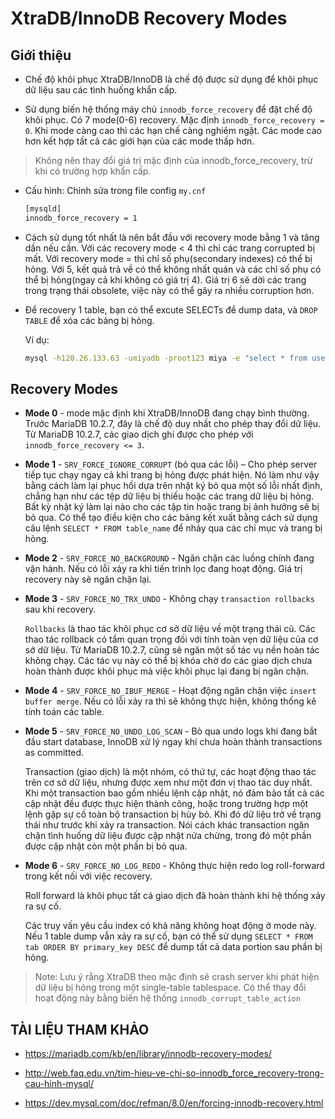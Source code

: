 # XtraDB/InnoDB Recovery Modes

## Giới thiệu

- Chế độ khôi phục XtraDB/InnoDB là chế độ được sử dụng để khôi phục dữ liệu sau các tình huống khẩn cấp. 

- Sử dụng biến hệ thống máy chủ `innodb_force_recovery` để đặt chế độ khôi phục. Có 7 mode(0-6) recovery. Mặc định `innodb_force_recovery = 0`. Khi mode càng cao thì các hạn chế càng nghiêm ngặt. Các mode cao hơn kết hợp tất cả các giới hạn của các mode thấp hơn.

> Không nên thay đổi giá trị mặc định của innodb_force_recovery, trừ khi có trường hợp khẩn cấp.

- Cấu hình: Chỉnh sửa trong file config `my.cnf`

  ```sh
  [mysqld]
  innodb_force_recovery = 1
  ```

- Cách sử dụng tốt nhất là nên bắt đầu với recovery mode bằng 1 và tăng dần nếu cần. Với các recovery mode < 4 thì chỉ các trang corrupted bị mất. Với recovery mode = thì chỉ số phụ(secondary indexes) có thể bị hỏng. Với 5, kết quả trả về có thể không nhất quán và các chỉ số phụ có thể bị hỏng(ngay cả khi không có giá trị 4). Giá trị 6 sẽ dời các trang trong trạng thái obsolete, việc này có thể gây ra nhiều corruption hơn.

- Để recovery 1 table, bạn có thể excute SELECTs để dump data, và `DROP TABLE` để xóa các bảng bị hỏng.

  Ví dụ:  

  ```sh
  mysql -h120.26.133.63 -umiyadb -proot123 miya -e "select * from user where id=1" > mydumpfile.txt
  ```

## Recovery Modes  

- **Mode 0** - mode mặc định khi XtraDB/InnoDB đang chạy bình thường. Trước MariaDB 10.2.7, đây là chế độ duy nhất cho phép thay đổi dữ liệu. Từ MariaDB 10.2.7, các giao dịch ghi được cho phép với `innodb_force_recovery <= 3`.

- **Mode 1** - `SRV_FORCE_IGNORE_CORRUPT` (bỏ qua các lỗi) – Cho phép server tiếp tục chạy ngay cả khi trang bị hỏng được phát hiện.  Nó làm như vậy bằng cách làm lại phục hồi dựa trên nhật ký bỏ qua một số lỗi nhất định, chẳng hạn như các tệp dữ liệu bị thiếu hoặc các trang dữ liệu bị hỏng. Bất kỳ nhật ký làm lại nào cho các tập tin hoặc trang bị ảnh hưởng sẽ bị bỏ qua. Có thể tạo điều kiện cho các bảng kết xuất bằng cách sử dụng câu lệnh `SELECT * FROM table_name` để nhảy qua các chỉ mục và trang bị hỏng.

- **Mode 2** - `SRV_FORCE_NO_BACKGROUND` - Ngăn chặn các luồng chính đang vận hành. Nếu có lỗi xảy ra khi tiến trình lọc đang hoạt động. Giá trị recovery này sẽ ngăn chặn lại.

- **Mode 3** - `SRV_FORCE_NO_TRX_UNDO` - Không chạy `transaction rollbacks` sau khi recovery. 

    `Rollbacks` là thao tác khôi phục cơ sở dữ liệu về một trạng thái cũ. Các thao tác rollback có tầm quan trọng đối với tính toàn vẹn dữ liệu của cơ sở dữ liệu. Từ MariaDB 10.2.7, cũng sẽ ngăn một số tác vụ nền hoàn tác không chạy. Các tác vụ này có thể bị khóa chờ do các giao dịch chưa hoàn thành được khôi phục mà việc khôi phục lại đang bị ngăn chặn.

- **Mode 4** - `SRV_FORCE_NO_IBUF_MERGE` - Hoạt động ngăn chặn việc `insert buffer merge`. Nếu có lỗi xảy ra thì sẽ không thực hiện, không thống kê tính toán các table.

- **Mode 5** - `SRV_FORCE_NO_UNDO_LOG_SCAN` - Bỏ qua undo logs khi đang bắt đầu start database, InnoDB xử lý ngay khi chưa hoàn thành transactions as committed. 
    
    Transaction (giao dịch) là một nhóm, có thứ tự, các hoạt động thao tác trên cơ sở dữ liệu, nhưng được xem như một đơn vị thao tác duy nhất. Khi một transaction bao gồm nhiều lệnh cập nhật, nó đảm bảo tất cả các cập nhật đều được thực hiện thành công, hoặc trong trường hợp một lệnh gặp sự cố toàn bộ transaction bị hủy bỏ. Khi đó dữ liệu trở về trạng thái như trước khi xảy ra transaction. Nói cách khác transaction ngăn chặn tình huống dữ liệu được cập nhật nửa chừng, trong đó một phần được cập nhật còn một phần bị bỏ qua.

- **Mode 6** - `SRV_FORCE_NO_LOG_REDO` - Không thực hiện redo log roll-forward trong kết nối với việc recovery.

    Roll forward là khôi phục tất cả giao dịch đã hoàn thành khi hệ thống xảy ra sự cố.

    Các truy vấn yêu cầu index có khả năng không hoạt động ở mode này. Nếu 1 table dump vẫn xảy ra sự cố, bạn có thể sử dụng `SELECT * FROM tab ORDER BY primary_key DESC` để dump tất cả data portion sau phần bị hỏng.  

> Note: Lưu ý rằng XtraDB theo mặc định sẽ crash server khi phát hiện dữ liệu bị hỏng trong một single-table tablespace. Có thể thay đổi hoạt động này bằng biến hệ thống `innodb_corrupt_table_action`


## TÀI LIỆU THAM KHẢO

- https://mariadb.com/kb/en/library/innodb-recovery-modes/

- http://web.faq.edu.vn/tim-hieu-ve-chi-so-innodb_force_recovery-trong-cau-hinh-mysql/

- https://dev.mysql.com/doc/refman/8.0/en/forcing-innodb-recovery.html

